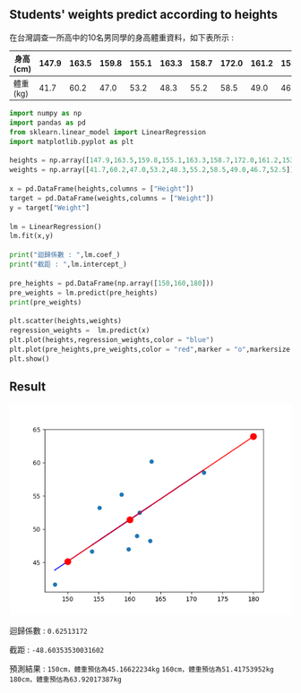 ## Students' weights predict according to heights
 在台灣調查一所高中的10名男同學的身高體重資料，如下表所示 : 

|身高(cm)|147.9|163.5|159.8|155.1|163.3|158.7|172.0|161.2|153.9|161.6|
|-|-|-|-|-|-|-|-|-|-|-|
|體重(kg)|41.7|60.2|47.0|53.2|48.3|55.2|58.5|49.0|46.7|52.5|
```python
import numpy as np
import pandas as pd
from sklearn.linear_model import LinearRegression
import matplotlib.pyplot as plt

heights = np.array([147.9,163.5,159.8,155.1,163.3,158.7,172.0,161.2,153.9,161.6])
weights = np.array([41.7,60.2,47.0,53.2,48.3,55.2,58.5,49.0,46.7,52.5])

x = pd.DataFrame(heights,columns = ["Height"])
target = pd.DataFrame(weights,columns = ["Weight"])
y = target["Weight"]

lm = LinearRegression()
lm.fit(x,y)

print("迴歸係數 : ",lm.coef_)
print("截距 : ",lm.intercept_)

pre_heights = pd.DataFrame(np.array([150,160,180]))
pre_weights = lm.predict(pre_heights)
print(pre_weights)

plt.scatter(heights,weights)
regression_weights =  lm.predict(x)
plt.plot(heights,regression_weights,color = "blue")
plt.plot(pre_heights,pre_weights,color = "red",marker = "o",markersize = 10)
plt.show()
```
## Result
![students](https://github.com/Offliners/Machine-Learning/blob/master/ML/Linear%20Regression/students.png)

迴歸係數 :  `0.62513172`

截距 :  `-48.60353530031602`

預測結果 : `150cm，體重預估為45.16622234kg` `160cm，體重預估為51.41753952kg` `180cm，體重預估為63.92017387kg` 
